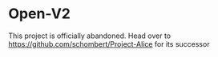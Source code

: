 # Open-V2

This project is officially abandoned. Head over to https://github.com/schombert/Project-Alice for its successor
